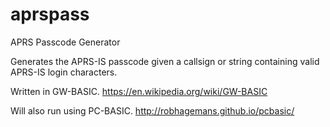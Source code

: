 # aprspass
APRS Passcode Generator

Generates the APRS-IS passcode given a callsign or string containing valid APRS-IS login characters.

Written in GW-BASIC.
https://en.wikipedia.org/wiki/GW-BASIC

Will also run using PC-BASIC.
http://robhagemans.github.io/pcbasic/

